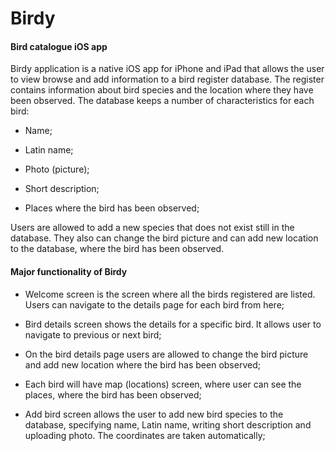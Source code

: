 Birdy
=====

#### Bird catalogue iOS app

Birdy application is a native iOS app for iPhone and iPad that allows the user to view browse and add information to a bird register database. The register contains information about bird species and the location where they have been observed. The database keeps a number of characteristics for each bird:

-   Name;

-   Latin name;

-   Photo (picture);

-   Short description;

-   Places where the bird has been observed;

Users are allowed to add a new species that does not exist still in the database. They also can change the bird picture and can add new location to the database, where the bird has been observed.

#### Major functionality of Birdy

-   Welcome screen is the screen where all the birds registered are listed. Users can navigate to the details page for each bird from here;

-   Bird details screen shows the details for a specific bird. It allows user to navigate to previous or next bird;

-   On the bird details page users are allowed to change the bird picture and add new location where the bird has been observed;

-   Each bird will have map (locations) screen, where user can see the places, where the bird has been observed;

-   Add bird screen allows the user to add new bird species to the database, specifying name, Latin name, writing short description and uploading photo. The coordinates are taken automatically;
